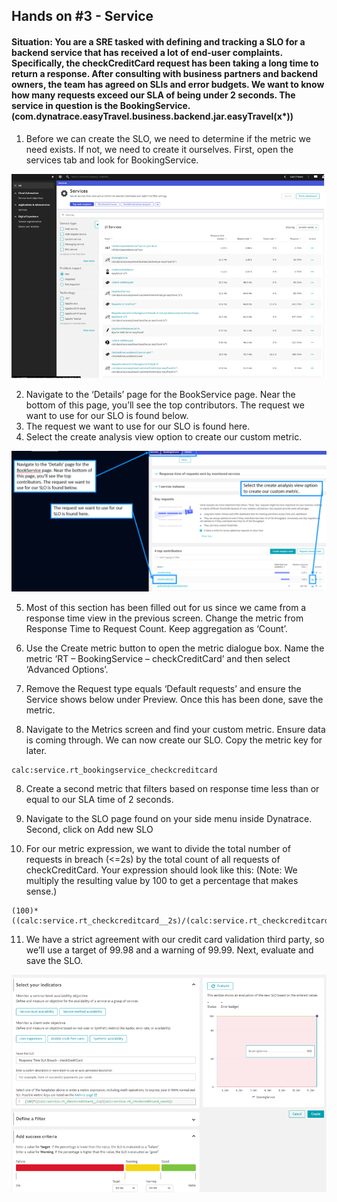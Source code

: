 ## Hands on #3 - Service

#### Situation: You are a SRE tasked with defining and tracking a SLO for a backend service that has received a lot of end-user complaints. Specifically, the checkCreditCard request has been taking a long time to return a response. After consulting with business partners and backend owners, the team has agreed on SLIs and error budgets. We want to know how many requests exceed our SLA of being under 2 seconds. The service in question is the BookingService. (com.dynatrace.easyTravel.business.backend.jar.easyTravel(x*))

1. Before we can create the SLO, we need to determine if the metric we need exists. If not, we need to create it ourselves. First, open the services tab and look for BookingService.

![](../../assets/images/ex33im1.png)

2. Navigate to the ‘Details’ page for the BookService page. Near the bottom of this page, you’ll see the top contributors. The request we want to use for our SLO is found below.
3. The request we want to use for our SLO is found here.
4. Select the create analysis view option to create our custom metric.

![](../../assets/images/ex33im2.png)

5. Most of this section has been filled out for us since we came from a response time view in the previous screen. Change the metric from Response Time to Request Count. Keep aggregation as ‘Count’.
6. Use the Create metric button to open the metric dialogue box. Name the metric ‘RT – BookingService – checkCreditCard’ and then select ‘Advanced Options’.


7. Remove the Request type equals ‘Default requests’ and ensure the Service shows below under Preview. Once this has been done, save the metric.
8. Navigate to the Metrics screen and find your custom metric. Ensure data is coming through. We can now create our SLO.
Copy the metric key for later.

```
calc:service.rt_bookingservice_checkcreditcard

```

8. Create a second metric that filters based on response time less than or equal to our SLA time of 2 seconds.

9. Navigate to the SLO page found on your side menu inside Dynatrace. Second, click on Add new SLO
10. For our metric expression, we want to divide the total number of requests in breach (<=2s) by the total count of all requests of checkCreditCard. Your expression should look like this: (Note: We multiply the resulting value by 100 to get a percentage that makes sense.)

```
(100)*((calc:service.rt_checkcreditcard__2s)/(calc:service.rt_checkcreditcard_count))
```

11. We have a strict agreement with our credit card validation third party, so we’ll use a target of 99.98 and a warning of 99.99. Next, evaluate and save the SLO. 

![](../../assets/images/ex33im4.png)